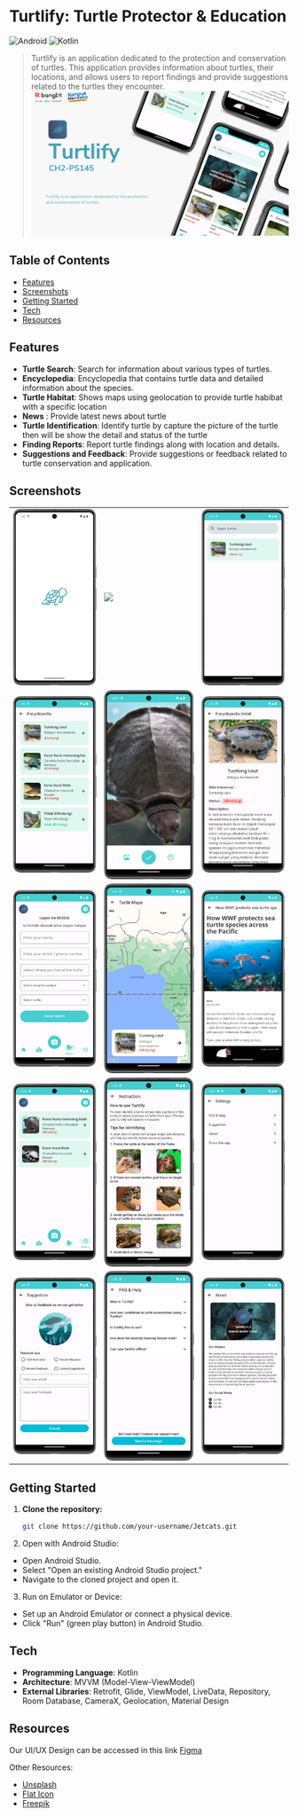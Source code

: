 # Turtlify: Turtle Protector & Education
![Android](https://img.shields.io/badge/Android-3DDC84.svg?style=for-the-badge&logo=Android&logoColor=white)
![Kotlin](https://img.shields.io/badge/Kotlin-7F52FF.svg?style=for-the-badge&logo=Kotlin&logoColor=white)

> Turtlify is an application dedicated to the protection and conservation of turtles. This application provides information about turtles, their locations, and allows users to report findings and provide suggestions related to the turtles they encounter.
![Preview Turtlify App](https://github.com/Turtlify-Capstone/.github/blob/main/profile/screenshots/TurtlifyHeader.png)

## Table of Contents

- [Features](#features)
- [Screenshots](#screenshots)
- [Getting Started](#getting-started)
- [Tech](#tech)
- [Resources](#resources)

## Features

- **Turtle Search**: Search for information about various types of turtles.
- **Encyclopedia**: Encyclopedia that contains turtle data and detailed information about the species.
- **Turtle Habitat**: Shows maps using geolocation to provide turtle habibat with a specific location
- **News** : Provide latest news about turtle
- **Turtle Identification**: Identify turtle by capture the picture of the turtle then will be show the detail and status of the turtle
- **Finding Reports**: Report turtle findings along with location and details.
- **Suggestions and Feedback**: Provide suggestions or feedback related to turtle conservation and application.

## Screenshots

<table>
  <tr>
    <td><img src="https://github.com/Turtlify-Capstone/.github/blob/main/profile/screenshots/SplashScreen.png" ></td>
    <td><img src="https://github.com/Turtlify-Capstone/.github/blob/main/profile/screenshots/Homescreen.png" ></td>
    <td><img src="https://github.com/Turtlify-Capstone/.github/blob/main/profile/screenshots/Search.png" ></td>
  </tr>
  <tr>
    <td><img src="https://github.com/Turtlify-Capstone/.github/blob/main/profile/screenshots/Encyclopedia.png"></td>
    <td><img src="https://github.com/Turtlify-Capstone/.github/blob/main/profile/screenshots/Camera1.png"></td>
    <td><img src="https://github.com/Turtlify-Capstone/.github/blob/main/profile/screenshots/EncyclopediaDetail.png" ></td>
  </tr>
  <tr>
    <td><img src="https://github.com/Turtlify-Capstone/.github/blob/main/profile/screenshots/Report.png"></td>
    <td><img src="https://github.com/Turtlify-Capstone/.github/blob/main/profile/screenshots/Maps.png"></td>
    <td><img src="https://github.com/Turtlify-Capstone/.github/blob/main/profile/screenshots/News.png" ></td>
  </tr>
  <tr>
    <td><img src="https://github.com/Turtlify-Capstone/.github/blob/main/profile/screenshots/History1.png"></td>
    <td><img src="https://github.com/Turtlify-Capstone/.github/blob/main/profile/screenshots/Instruction.png"></td>
    <td><img src="https://github.com/Turtlify-Capstone/.github/blob/main/profile/screenshots/Settings.png" ></td>
  </tr>
  </tr>
    <tr>
    <td><img src="https://github.com/Turtlify-Capstone/.github/blob/main/profile/screenshots/Suggestion.png"></td>
    <td><img src="https://github.com/Turtlify-Capstone/.github/blob/main/profile/screenshots/FAQ.png"></td>
    <td><img src="https://github.com/Turtlify-Capstone/.github/blob/main/profile/screenshots/About.png" ></td>
  </tr>
 </table>

## Getting Started
1. **Clone the repository:**
   ```bash
   git clone https://github.com/your-username/Jetcats.git
2. Open with Android Studio:
- Open Android Studio.
- Select "Open an existing Android Studio project."
- Navigate to the cloned project and open it.
3. Run on Emulator or Device:
- Set up an Android Emulator or connect a physical device.
- Click "Run" (green play button) in Android Studio.

## Tech
- **Programming Language**: Kotlin
- **Architecture**: MVVM (Model-View-ViewModel)
- **External Libraries**: Retrofit, Glide, ViewModel, LiveData, Repository, Room Database, CameraX, Geolocation, Material Design

## Resources

Our UI/UX Design can be accessed in this link [Figma](https://www.figma.com/file/U9xdxmxN4awJrdZNBWbH3g/UI%2FUX?type=design&node-id=242%3A78&mode=design&t=D4KXbXk637CQmZ8C-1)

Other Resources:
- [Unsplash](https://unsplash.com/)
- [Flat Icon](https://www.flaticon.com/)
- [Freepik](https://www.freepik.com/)
